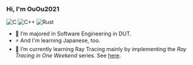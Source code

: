 ### Hi, I'm OuOu2021

![C](https://img.shields.io/badge/-C-blue?logo=c&logoColor=white&style=for-the-badge)
![C++](https://img.shields.io/badge/-C++-00599C?logo=cplusplus&logoColor=white&style=for-the-badge)
![Rust](https://img.shields.io/badge/-Rust-8B4513?logo=rust&logoColor=white&style=for-the-badge)

- 🔭 I’m majored in Software Engineering in DUT.
- ⚡ And I'm learning Japanese, too.
- 🌱 I’m currently learning Ray Tracing mainly by implementing the *Ray Tracing in One Weekend* series. See [here](https://github.com/OuOu2021/ouou_raytracing).
